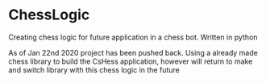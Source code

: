 # ChessLogic
Creating chess logic for future application in a chess bot. Written in python

As of Jan 22nd 2020 project has been pushed back. 
Using a already made chess library to build the CsHess application,
however will return to make and switch library with this chess logic in the future

